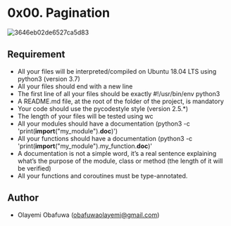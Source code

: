 #	0x00. Pagination

![3646eb02de6527ca5d83](https://github.com/Obaflour/alx-backend/assets/111001224/34f6df61-29ba-44dc-854d-f80d9189c3b2)

##	Requirement
- All your files will be interpreted/compiled on Ubuntu 18.04 LTS using python3 (version 3.7)
- All your files should end with a new line
- The first line of all your files should be exactly #!/usr/bin/env python3
- A README.md file, at the root of the folder of the project, is mandatory
- Your code should use the pycodestyle style (version 2.5.*)
- The length of your files will be tested using wc
- All your modules should have a documentation (python3 -c 'print(__import__("my_module").__doc__)')
- All your functions should have a documentation (python3 -c 'print(__import__("my_module").my_function.__doc__)'
- A documentation is not a simple word, it’s a real sentence explaining what’s the purpose of the module, class or method (the length of it will be verified)
- All your functions and coroutines must be type-annotated.

##	Author
- Olayemi Obafuwa (obafuwaolayemi@gmail.com)
